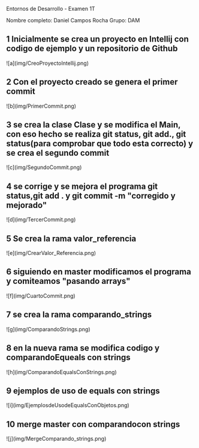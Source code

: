 Entornos de Desarrollo - Examen 1T

Nombre completo: Daniel Campos Rocha
Grupo: DAM


<h2>1 Inicialmente se crea un proyecto en Intellij con codigo de ejemplo y un repositorio de Github</h2>
![a](img/CreoProyectoIntellij.png)

<h2>2 Con el proyecto creado se genera el primer commit</h2>
![b](img/PrimerCommit.png)

<h2>3 se crea la clase Clase y se modifica el Main, con eso hecho se realiza git status, git add., git status(para comprobar que todo esta correcto)
y se crea el segundo commit</h2>
![c](img/SegundoCommit.png)

<h2>4 se corrige y se mejora el programa git status,git add . y git commit -m "corregido y mejorado"</h2>
![d](img/TercerCommit.png)

<h2>5 Se crea la rama valor_referencia</h2>
![e](img/CrearValor_Referencia.png)

<h2>6 siguiendo en master modificamos el programa y comiteamos "pasando arrays"</h2>
![f](img/CuartoCommit.png)

<h2>7 se crea la rama comparando_strings</h2>
![g](img/ComparandoStrings.png)

<h2>8 en la nueva rama se modifica codigo y comparandoEqueals con strings</h2>
![h](img/ComparandoEqualsConStrings.png)

<h2>9 ejemplos de uso de equals con strings</h2>
![i](img/EjemplosdeUsodeEqualsConObjetos.png)

<h2>10 merge master con comparandocon strings</h2>
![j](img/MergeComparando_strings.png)
